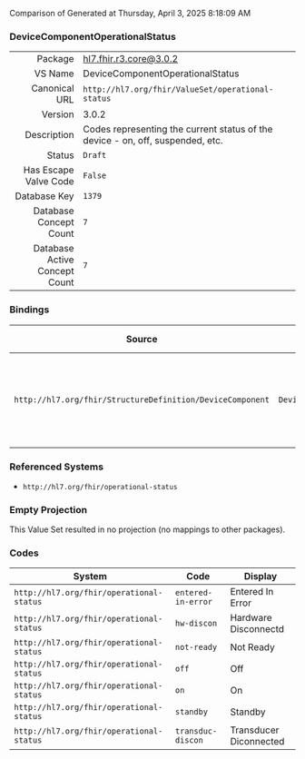 Comparison of 
Generated at Thursday, April 3, 2025 8:18:09 AM

### DeviceComponentOperationalStatus

|      |     |
| ---: | --- |
| Package | hl7.fhir.r3.core@3.0.2 |
| VS Name | DeviceComponentOperationalStatus |
| Canonical URL | `http://hl7.org/fhir/ValueSet/operational-status` |
| Version | 3.0.2 |
| Description | Codes representing the current status of the device - on, off, suspended, etc. |
| Status | `Draft` |
| Has Escape Valve Code | `False` |
| Database Key | `1379` |
| Database Concept Count | `7` |
| Database Active Concept Count | `7` |
### Bindings

| Source | Element | Binding | Strength | Element Short |
| ------ | ------- | ------- | -------- | ------------- |
| `http://hl7.org/fhir/StructureDefinition/DeviceComponent` | `DeviceComponent.operationalStatus` | `http://hl7.org/fhir/ValueSet/operational-status` | `Extensible` | Current operational status of the component, for example On, Off or Standby |

### Referenced Systems

* `http://hl7.org/fhir/operational-status`
### Empty Projection

This Value Set resulted in no projection (no mappings to other packages).

### Codes

| System | Code | Display |
| ------ | ---- | ------- |
| `http://hl7.org/fhir/operational-status` | `entered-in-error` | Entered In Error |
| `http://hl7.org/fhir/operational-status` | `hw-discon` | Hardware Disconnectd |
| `http://hl7.org/fhir/operational-status` | `not-ready` | Not Ready |
| `http://hl7.org/fhir/operational-status` | `off` | Off |
| `http://hl7.org/fhir/operational-status` | `on` | On |
| `http://hl7.org/fhir/operational-status` | `standby` | Standby |
| `http://hl7.org/fhir/operational-status` | `transduc-discon` | Transducer Diconnected |
